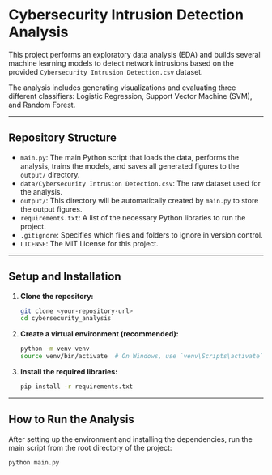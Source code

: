 # Cybersecurity Intrusion Detection Analysis

This project performs an exploratory data analysis (EDA) and builds several machine learning models to detect network intrusions based on the provided `Cybersecurity Intrusion Detection.csv` dataset.

The analysis includes generating visualizations and evaluating three different classifiers: Logistic Regression, Support Vector Machine (SVM), and Random Forest.

---

## Repository Structure

-   `main.py`: The main Python script that loads the data, performs the analysis, trains the models, and saves all generated figures to the `output/` directory.
-   `data/Cybersecurity Intrusion Detection.csv`: The raw dataset used for the analysis.
-   `output/`: This directory will be automatically created by `main.py` to store the output figures.
-   `requirements.txt`: A list of the necessary Python libraries to run the project.
-   `.gitignore`: Specifies which files and folders to ignore in version control.
-   `LICENSE`: The MIT License for this project.

---

## Setup and Installation

1.  **Clone the repository:**
    ```bash
    git clone <your-repository-url>
    cd cybersecurity_analysis
    ```

2.  **Create a virtual environment (recommended):**
    ```bash
    python -m venv venv
    source venv/bin/activate  # On Windows, use `venv\Scripts\activate`
    ```

3.  **Install the required libraries:**
    ```bash
    pip install -r requirements.txt
    ```

---

## How to Run the Analysis

After setting up the environment and installing the dependencies, run the main script from the root directory of the project:

```bash
python main.py